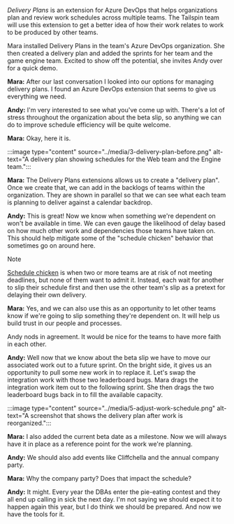 _Delivery Plans_ is an extension for Azure DevOps that helps organizations plan and review work schedules across multiple teams. The Tailspin team will use this extension to get a better idea of how their work relates to work to be produced by other teams.

Mara installed Delivery Plans in the team's Azure DevOps organization. She then created a delivery plan and added the sprints for her team and the game engine team. Excited to show off the potential, she invites Andy over for a quick demo.

**Mara:** After our last conversation I looked into our options for managing delivery plans. I found an Azure DevOps extension that seems to give us everything we need.

**Andy:** I'm very interested to see what you've come up with. There's a lot of stress throughout the organization about the beta slip, so anything we can do to improve schedule efficiency will be quite welcome.

**Mara:** Okay, here it is.

:::image type="content" source="../media/3-delivery-plan-before.png" alt-text="A delivery plan showing schedules for the Web team and the Engine team.":::

**Mara:** The Delivery Plans extensions allows us to create a "delivery plan". Once we create that, we can add in the backlogs of teams within the organization. They are shown in parallel so that we can see what each team is planning to deliver against a calendar backdrop.

**Andy:** This is great! Now we know when something we're dependent on won't be available in time. We can even gauge the likelihood of delay based on how much other work and dependencies those teams have taken on. This should help mitigate some of the "schedule chicken" behavior that sometimes go on around here.

> [!NOTE]
> [Schedule chicken](https://wikipedia.org/wiki/Schedule_chicken?azure-portal=true) is when two or more teams are at risk of not meeting deadlines, but none of them want to admit it. Instead, each wait for another to slip their schedule first and then use the other team's slip as a pretext for delaying their own delivery.

**Mara:** Yes, and we can also use this as an opportunity to let other teams know if we're going to slip something they're dependent on. It will help us build trust in our people and processes.

Andy nods in agreement. It would be nice for the teams to have more faith in each other.

**Andy:** Well now that we know about the beta slip we have to move our associated work out to a future sprint. On the bright side, it gives us an opportunity to pull some new work in to replace it. Let's swap the integration work with those two leaderboard bugs.
Mara drags the integration work item out to the following sprint. She then drags the two leaderboard bugs back in to fill the available capacity.
 
:::image type="content" source="../media/5-adjust-work-schedule.png" alt-text="A screenshot that shows the delivery plan after work is reorganized.":::

**Mara:** I also added the current beta date as a milestone. Now we will always have it in place as a reference point for the work we're planning.

**Andy:** We should also add events like Cliffchella and the annual company party.

**Mara:** Why the company party? Does that impact the schedule?

**Andy:** It might. Every year the DBAs enter the pie-eating contest and they all end up calling in sick the next day. I'm not saying we should expect it to happen again this year, but I do think we should be prepared. And now we have the tools for it.
